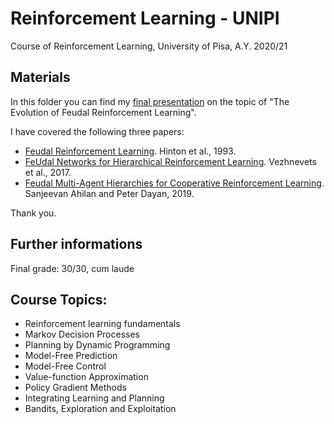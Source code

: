 # Reinforcement Learning - UNIPI
Course of Reinforcement Learning, University of Pisa, A.Y. 2020/21

## Materials
In this folder you can find my [final presentation](https://github.com/marcopetix/Reinforcement-Learning-UNIPI-paper-review/blob/main/Feudal%20Reinforcement%20Learning%20-%20Petix%20.pdf) on the topic of "The Evolution of Feudal Reinforcement Learning". 

I have covered the following three papers:
- [Feudal Reinforcement Learning](https://proceedings.neurips.cc/paper/1992/file/d14220ee66aeec73c49038385428ec4c-Paper.pdf). Hinton et al., 1993.
- [FeUdal Networks for Hierarchical Reinforcement Learning](https://arxiv.org/abs/1703.01161). Vezhnevets et al., 2017.
- [Feudal Multi-Agent Hierarchies for Cooperative Reinforcement Learning](https://arxiv.org/abs/1901.08492). Sanjeevan Ahilan and Peter Dayan, 2019.

Thank you.

## Further informations
Final grade: 30/30, cum laude

## Course Topics:
- Reinforcement learning fundamentals
- Markov Decision Processes
- Planning by Dynamic Programming
- Model-Free Prediction
- Model-Free Control
- Value-function Approximation
- Policy Gradient Methods
- Integrating Learning and Planning
- Bandits, Exploration and Exploitation

